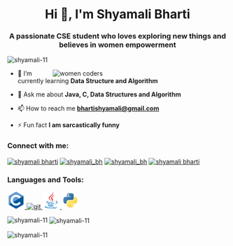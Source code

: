 <h1 align="center">Hi 👋, I'm Shyamali Bharti</h1>
<h3 align="center">A passionate CSE student who loves exploring new things and believes in women empowerment</h3>

<p align="left"> <img src="https://komarev.com/ghpvc/?username=shyamali-11&label=Profile%20views&color=0e75b6&style=flat" alt="shyamali-11" /> </p>
<img align="right" width="400" alt="women coders" img src="https://cdn.dribbble.com/users/2131993/screenshots/15628402/media/7bb0d27e44d8c2eff47276ae86bfd6a3.png" />

- 🌱 I’m currently learning **Data Structure and Algorithm**

- 💬 Ask me about **Java, C, Data Structures and Algorithm**

- 📫 How to reach me **bhartishyamali@gmail.com**

- ⚡ Fun fact **I am sarcastically funny**

<h3 align="left">Connect with me:</h3>
<p align="left">
<a href="https://fb.com/shyamali bharti" target="blank"><img align="center" src="https://raw.githubusercontent.com/rahuldkjain/github-profile-readme-generator/master/src/images/icons/Social/facebook.svg" alt="shyamali bharti" height="30" width="40" /></a>
<a href="https://instagram.com/shyamali_bh" target="blank"><img align="center" src="https://raw.githubusercontent.com/rahuldkjain/github-profile-readme-generator/master/src/images/icons/Social/instagram.svg" alt="shyamali_bh" height="30" width="40" /></a>
<a href="https://www.codechef.com/users/shyamali_bh" target="blank"><img align="center" src="https://cdn.jsdelivr.net/npm/simple-icons@3.1.0/icons/codechef.svg" alt="shyamali_bh" height="30" width="40" /></a>
<a href="https://auth.geeksforgeeks.org/user/shyamali bharti" target="blank"><img align="center" src="https://raw.githubusercontent.com/rahuldkjain/github-profile-readme-generator/master/src/images/icons/Social/geeks-for-geeks.svg" alt="shyamali bharti" height="30" width="40" /></a>
</p>

<h3 align="left">Languages and Tools:</h3>
<p align="left"> <a href="https://www.cprogramming.com/" target="_blank" rel="noreferrer"> <img src="https://raw.githubusercontent.com/devicons/devicon/master/icons/c/c-original.svg" alt="c" width="40" height="40"/> </a> <a href="https://git-scm.com/" target="_blank" rel="noreferrer"> <img src="https://www.vectorlogo.zone/logos/git-scm/git-scm-icon.svg" alt="git" width="40" height="40"/> </a> <a href="https://www.java.com" target="_blank" rel="noreferrer"> <img src="https://raw.githubusercontent.com/devicons/devicon/master/icons/java/java-original.svg" alt="java" width="40" height="40"/> </a> <a href="https://www.python.org" target="_blank" rel="noreferrer"> <img src="https://raw.githubusercontent.com/devicons/devicon/master/icons/python/python-original.svg" alt="python" width="40" height="40"/> </a> </p>

<p><img align="left" src="https://github-readme-stats.vercel.app/api/top-langs?username=shyamali-11&show_icons=true&locale=en&layout=compact" alt="shyamali-11" /></p>

<p>&nbsp;<img align="center" src="https://github-readme-stats.vercel.app/api?username=shyamali-11&show_icons=true&locale=en" alt="shyamali-11" /></p>

<p><img align="center" src="https://github-readme-streak-stats.herokuapp.com/?user=shyamali-11&" alt="shyamali-11" /></p>
